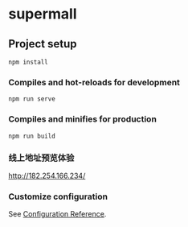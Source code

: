 # supermall

## Project setup
```
npm install
```

### Compiles and hot-reloads for development
```
npm run serve
```

### Compiles and minifies for production
```
npm run build
```
### 线上地址预览体验
http://182.254.166.234/

### Customize configuration
See [Configuration Reference](https://cli.vuejs.org/config/).
